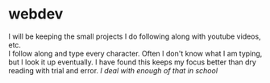 # webdev
I will be keeping the small projects I do following along with youtube videos, etc.  
I follow along and type every character. Often I don't know what I am typing, but I look it up eventually. I have found this keeps my focus better than dry reading with trial and error. _I deal with enough of that in school_  

